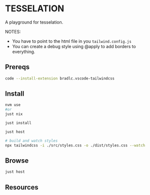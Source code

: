 # TESSELATION

A playground for tesselation.  

NOTES:

* You have to point to the html file in you `tailwind.config.js`  
* You can create a debug style using @apply to add borders to everything.  

## Prereqs

```sh
code --install-extension bradlc.vscode-tailwindcss
```

## Install

```sh
nvm use
#or
just nix

just install

just host

# build and watch styles
npx tailwindcss -i ./src/styles.css -o ./dist/styles.css --watch
```

## Browse

```sh
just host
```

## Resources

